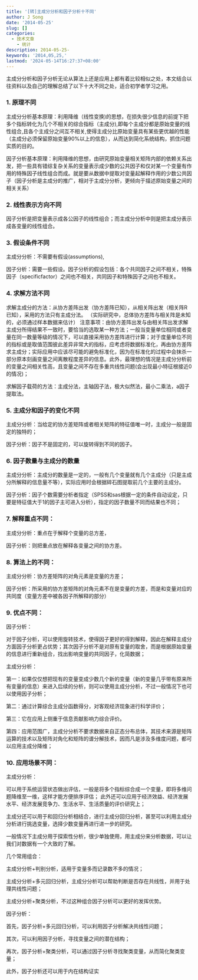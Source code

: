 ```yaml
---
title: '[转]主成分分析和因子分析十不同'
author: J Song
date: '2014-05-25'
slug: []
categories:
  - 技术文章
    - 统计
description: 2014-05-25-
keywords: '2014,05,25,'
lastmod: '2024-05-14T16:27:37+08:00'
---
```


主成分分析和因子分析无论从算法上还是应用上都有着比较相似之处，本文结合以往资料以及自己的理解总结了以下十大不同之处，适合初学者学习之用。

### 1. 原理不同

主成分分析基本原理：利用降维（线性变换)的思想，在损失很少信息的前提下把多个指标转化为几个不相关的综合指标（主成分),即每个主成分都是原始变量的线性组合,且各个主成分之间互不相关,使得主成分比原始变量具有某些更优越的性能（主成分必须保留原始变量90%以上的信息），从而达到简化系统结构，抓住问题实质的目的。

因子分析基本原理：利用降维的思想，由研究原始变量相关矩阵内部的依赖关系出发，把一些具有错综复杂关系的变量表示成少数的公共因子和仅对某一个变量有作用的特殊因子线性组合而成。就是要从数据中提取对变量起解释作用的少数公共因子（因子分析是主成分的推广，相对于主成分分析，更倾向于描述原始变量之间的相关关系）

### 2. 线性表示方向不同

因子分析是把变量表示成各公因子的线性组合；而主成分分析中则是把主成分表示成各变量的线性组合。

### 3. 假设条件不同
主成分分析：不需要有假设(assumptions),

因子分析：需要一些假设。因子分析的假设包括：各个共同因子之间不相关，特殊因子（specificfactor）之间也不相关，共同因子和特殊因子之间也不相关。

### 4. 求解方法不同

求解主成分的方法：从协方差阵出发（协方差阵已知），从相关阵出发（相关阵R已知），采用的方法只有主成分法。
（实际研究中，总体协方差阵与相关阵是未知的，必须通过样本数据来估计）
注意事项：由协方差阵出发与由相关阵出发求解主成分所得结果不一致时，要恰当的选取某一种方法；一般当变量单位相同或者变量在同一数量等级的情况下，可以直接采用协方差阵进行计算；对于度量单位不同的指标或是取值范围彼此差异非常大的指标，应考虑将数据标准化，再由协方差阵求主成分；实际应用中应该尽可能的避免标准化，因为在标准化的过程中会抹杀一部分原本刻画变量之间离散程度差异的信息。此外，最理想的情况是主成分分析前的变量之间相关性高，且变量之间不存在多重共线性问题(会出现最小特征根接近0的情况)；

求解因子载荷的方法：主成分法，主轴因子法，极大似然法，最小二乘法，a因子提取法。

### 5. 主成分和因子的变化不同
主成分分析：当给定的协方差矩阵或者相关矩阵的特征值唯一时，主成分一般是固定的独特的；

因子分析：因子不是固定的，可以旋转得到不同的因子。
### 6. 因子数量与主成分的数量
主成分分析：主成分的数量是一定的，一般有几个变量就有几个主成分（只是主成分所解释的信息量不等），实际应用时会根据碎石图提取前几个主要的主成分。

因子分析：因子个数需要分析者指定（SPSS和sas根据一定的条件自动设定，只要是特征值大于1的因子主可进入分析），指定的因子数量不同而结果也不同；
### 7. 解释重点不同：
主成分分析：重点在于解释个变量的总方差，

因子分析：则把重点放在解释各变量之间的协方差。
### 8. 算法上的不同：
主成分分析：协方差矩阵的对角元素是变量的方差；

因子分析：所采用的协方差矩阵的对角元素不在是变量的方差，而是和变量对应的共同度（变量方差中被各因子所解释的部分）
### 9. 优点不同：
因子分析：

对于因子分析，可以使用旋转技术，使得因子更好的得到解释，因此在解释主成分方面因子分析更占优势；其次因子分析不是对原有变量的取舍，而是根据原始变量的信息进行重新组合，找出影响变量的共同因子，化简数据；

主成分分析：

第一：如果仅仅想把现有的变量变成少数几个新的变量（新的变量几乎带有原来所有变量的信息）来进入后续的分析，则可以使用主成分分析，不过一般情况下也可以使用因子分析；

第二：通过计算综合主成分函数得分，对客观经济现象进行科学评价；

第三：它在应用上侧重于信息贡献影响力综合评价。

第四：应用范围广，主成分分析不要求数据来自正态分布总体，其技术来源是矩阵运算的技术以及矩阵对角化和矩阵的谱分解技术，因而凡是涉及多维度问题，都可以应用主成分降维；
### 10. 应用场景不同：
主成分分析：

可以用于系统运营状态做出评估，一般是将多个指标综合成一个变量，即将多维问题降维至一维，这样才能方便排序评估；
此外还可以应用于经济效益、经济发展水平、经济发展竞争力、生活水平、生活质量的评价研究上；

主成分还可以用于和回归分析相结合，进行主成分回归分析，甚至可以利用主成分分析进行挑选变量，选择少数变量再进行进一步的研究。

一般情况下主成分用于探索性分析，很少单独使用，用主成分来分析数据，可以让我们对数据有一个大致的了解。

几个常用组合：

主成分分析+判别分析，适用于变量多而记录数不多的情况；

主成分分析+多元回归分析，主成分分析可以帮助判断是否存在共线性，并用于处理共线性问题；

主成分分析+聚类分析，不过这种组合因子分析可以更好的发挥优势。

因子分析：

首先，因子分析+多元回归分析，可以利用因子分析解决共线性问题；

其次，可以利用因子分析，寻找变量之间的潜在结构；

再次，因子分析+聚类分析，可以通过因子分析寻找聚类变量，从而简化聚类变量；

此外，因子分析还可以用于内在结构证实